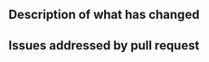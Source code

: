 <!--  PULL REQUEST TEMPLATE                                                -->
<!--  1. fill in the below sections to the best of your ability            -->
<!--  2. Assign and/or mention a reviewer (typically @isaisabel)           -->
<!--  3. Pull requests should target the develop branch                    -->

## Description of what has changed
<!--  Add a short description of what changed                              -->
<!--                                                                       -->
<!--  For example, "changed a thing on /page to be better"                 -->

## Issues addressed by pull request
<!--  If relevant, add list of issues addressed by the pull request        -->
<!--  If no issues are relevant, omit this section                         -->
<!--  Prefix issue list with keywords such as "closes",                    --> 
<!--  "resolves", or "fixes" to automatically close the                    -->
<!--  issue s when the request is merged.                                  -->
<!--                                                                       -->
<!--  For example, "Closes #24. See also #25, #26"                         -->
